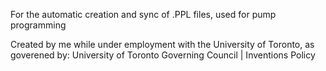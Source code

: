 For the automatic creation and sync of .PPL files, used for pump programming

Created by me while under employment with the University of Toronto, as goverened by: University of Toronto Governing Council | Inventions Policy